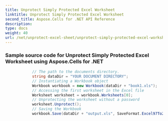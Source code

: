 ```yaml
---
title: Unprotect Simply Protected Excel Worksheet
linktitle: Unprotect Simply Protected Excel Worksheet
second_title: Aspose.Cells for .NET API Reference
description: 
type: docs
weight: 40
url: /net/unprotect-excel-sheet/unprotect-simply-protected-excel-worksheet/
---
```

### Sample source code for Unprotect Simply Protected Excel Worksheet using Aspose.Cells for .NET 
```csharp
            // The path to the documents directory.
            string dataDir = "YOUR DOCUMENT DIRECTORY";
            // Instantiating a Workbook object
            Workbook workbook = new Workbook(dataDir + "book1.xls");
            // Accessing the first worksheet in the Excel file
            Worksheet worksheet = workbook.Worksheets[0];
            // Unprotecting the worksheet without a password
            worksheet.Unprotect();
            // Saving the Workbook
            workbook.Save(dataDir + "output.xls", SaveFormat.Excel97To2003);
```